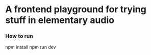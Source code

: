 # A frontend playground for trying stuff in elementary audio

### How to run

npm install
npm run dev
